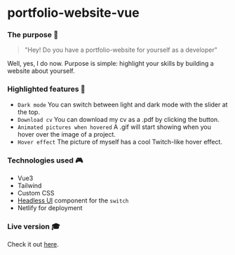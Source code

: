 # portfolio-website-vue

### The purpose :iphone:

> "Hey! Do you have a portfolio-website for yourself as a developer"

Well, yes, I do now. Purpose is simple: highlight your skills by building a website about yourself.

### Highlighted features :crystal_ball:

- `Dark mode`
  You can switch between light and dark mode with the slider at the top.
- `Download cv`
  You can download my cv as a .pdf by clicking the button.
- `Animated pictures when hovered`
  A .gif will start showing when you hover over the image of a project.
- `Hover effect`
  The picture of myself has a cool Twitch-like hover effect.

### Technologies used :video_game:

- Vue3
- Tailwind
- Custom CSS
- [Headless UI](https://headlessui.dev/) component for the `switch`
- Netlify for deployment

### Live version :mortar_board:

Check it out [here](https://chadriae.netlify.app/).
